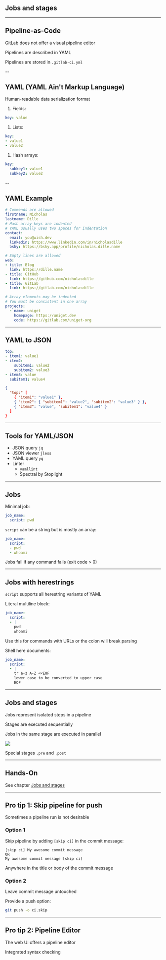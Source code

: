 <!-- .slide: id="gitlab_jobs" class="vertical-center" -->

<i class="fa-duotone fa-arrow-down-1-9 fa-8x fa-duotone-colors" style="float: right; color: grey;"></i>

## Jobs and stages

---

## Pipeline-as-Code

GitLab does not offer a visual pipeline editor

Pipelines are described in YAML [](https://yaml.org/)

Pipelines are stored in `.gitlab-ci.yml`

--

## YAML (YAML Ain't Markup Language)

Human-readable data serialization format [](https://yaml.org/)

1. Fields:

  ```yaml
  key: value
  ```

1. Lists:

  ```yaml
  key:
  - value1
  - value2
  ```

1. Hash arrays:

  ```yaml
  key:
    subkey1: value1
    subkey2: value2
  ```

--

## YAML Example

```yaml
# Commends are allowed
firstname: Nicholas
lastname: Dille
# Hash array keys are indented
# YAML usually uses two spaces for indentation
contact:
  email: you@wish.dev
  linkedin: https://www.linkedin.com/in/nicholasdille
  bsky: https://bsky.app/profile/nicholas.dille.name

# Empty lines are allowed
web:
- title: Blog
  link: https://dille.name
- title: GitHub
  link: https://github.com/nicholasdille
- title: GitLab
  link: https://gitlab.com/nicholasdille

# Array elements may be indented
# You must be consistent in one array
projects:
  - name: uniget
    homepage: https://uniget.dev
    code: https://gitlab.com/uniget-org
```

---

## YAML to JSON

```yaml
top:
- item1: value1
- item2:
    subitem1: value2
    subitem2: value3
- item3: value
  subitem1: value4
```

```json
{
  "top:" [
    { "item1": "value1" },
    { "item2": { "subitem1": "value2", "subitem2": "value3" } },
    { "item3": "value", "subitem1": "value4" }
  ]
}
```

---

## Tools for YAML/JSON

- JSON query `jq` [](https://github.com/jqlang/jq)
- JSON viewer `jless` [](https://jless.io)
- YAML query `yq` [](https://github.com/mikefarah/yq)
- Linter
  - `yamllint` [](https://github.com/adrienverge/yamllint)
  - Spectral by Stoplight [](https://stoplight.io/spectral)
---

## Jobs

Minimal job:

```yaml
job_name:
  script: pwd
```

`script` can be a string but is mostly an array:

```yaml
job_name:
  script:
  - pwd
  - whoami
```

Jobs fail if any command fails (exit code > 0)

---

## Jobs with herestrings

`script` supports all herestring variants of YAML [](https://docs.gitlab.com/ee/ci/yaml/script.html#split-long-commands)

Literal multiline block:

```yaml
job_name:
  script:
  - |
    pwd
    whoami
```

Use this for commands with URLs or the colon will break parsing

Shell here documents:

```yaml
job_name:
  script:
  - |
    tr a-z A-Z <<EOF
    lower case to be converted to upper case
    EOF
```

---

## Jobs and stages

Jobs represent isolated steps in a pipeline

Stages [](https://docs.gitlab.com/ee/ci/yaml/#stages) are executed sequentially

Jobs in the same stage are executed in parallel

![](160_gitlab_ci/010_jobs_and_stages/jobs_and_stages.drawio.svg) <!-- .element: style="width: 60%;" -->

Special stages `.pre` and `.post`

---

## Hands-On

See chapter [Jobs and stages](/hands-on/2025-05-14/010_jobs_and_stages/exercise/)

---

## Pro tip 1: Skip pipeline for push

Sometimes a pipeline run is not desirable

### Option 1

Skip pipeline by adding `[skip ci]` in the commit message:

```plaintext
[skip ci] My awesome commit message
OR
My awesome commit message [skip ci]
```

Anywhere in the title or body of the commit message

### Option 2

Leave commit message untouched

Provide a push option:

```bash
git push -o ci.skip
```

---

## Pro tip 2: Pipeline Editor

The web UI offers a pipeline editor

Integrated syntax checking
